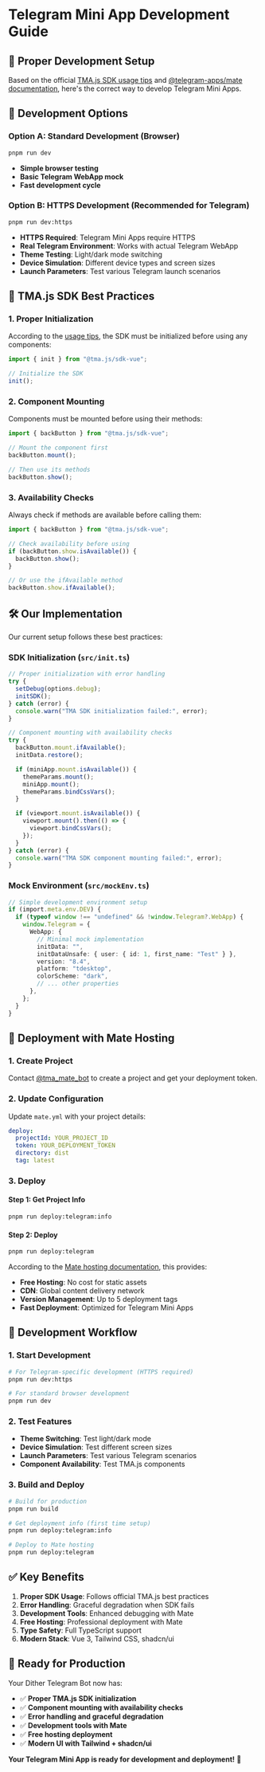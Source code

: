 # Telegram Mini App Development Guide

## 🎯 **Proper Development Setup**

Based on the official [TMA.js SDK usage tips](https://docs.telegram-mini-apps.com/packages/tma-js-sdk/usage-tips) and [@telegram-apps/mate documentation](https://docs.telegram-mini-apps.com/packages/telegram-apps-mate), here's the correct way to develop Telegram Mini Apps.

## 🚀 **Development Options**

### **Option A: Standard Development (Browser)**

```bash
pnpm run dev
```

- **Simple browser testing**
- **Basic Telegram WebApp mock**
- **Fast development cycle**

### **Option B: HTTPS Development (Recommended for Telegram)**

```bash
pnpm run dev:https
```

- **HTTPS Required**: Telegram Mini Apps require HTTPS
- **Real Telegram Environment**: Works with actual Telegram WebApp
- **Theme Testing**: Light/dark mode switching
- **Device Simulation**: Different device types and screen sizes
- **Launch Parameters**: Test various Telegram launch scenarios

## 🔧 **TMA.js SDK Best Practices**

### **1. Proper Initialization**

According to the [usage tips](https://docs.telegram-mini-apps.com/packages/tma-js-sdk/usage-tips), the SDK must be initialized before using any components:

```typescript
import { init } from "@tma.js/sdk-vue";

// Initialize the SDK
init();
```

### **2. Component Mounting**

Components must be mounted before using their methods:

```typescript
import { backButton } from "@tma.js/sdk-vue";

// Mount the component first
backButton.mount();

// Then use its methods
backButton.show();
```

### **3. Availability Checks**

Always check if methods are available before calling them:

```typescript
import { backButton } from "@tma.js/sdk-vue";

// Check availability before using
if (backButton.show.isAvailable()) {
  backButton.show();
}

// Or use the ifAvailable method
backButton.show.ifAvailable();
```

## 🛠️ **Our Implementation**

Our current setup follows these best practices:

### **SDK Initialization** (`src/init.ts`)

```typescript
// Proper initialization with error handling
try {
  setDebug(options.debug);
  initSDK();
} catch (error) {
  console.warn("TMA SDK initialization failed:", error);
}

// Component mounting with availability checks
try {
  backButton.mount.ifAvailable();
  initData.restore();

  if (miniApp.mount.isAvailable()) {
    themeParams.mount();
    miniApp.mount();
    themeParams.bindCssVars();
  }

  if (viewport.mount.isAvailable()) {
    viewport.mount().then(() => {
      viewport.bindCssVars();
    });
  }
} catch (error) {
  console.warn("TMA SDK component mounting failed:", error);
}
```

### **Mock Environment** (`src/mockEnv.ts`)

```typescript
// Simple development environment setup
if (import.meta.env.DEV) {
  if (typeof window !== "undefined" && !window.Telegram?.WebApp) {
    window.Telegram = {
      WebApp: {
        // Minimal mock implementation
        initData: "",
        initDataUnsafe: { user: { id: 1, first_name: "Test" } },
        version: "8.4",
        platform: "tdesktop",
        colorScheme: "dark",
        // ... other properties
      },
    };
  }
}
```

## 🚀 **Deployment with Mate Hosting**

### **1. Create Project**

Contact [@tma_mate_bot](https://t.me/tma_mate_bot) to create a project and get your deployment token.

### **2. Update Configuration**

Update `mate.yml` with your project details:

```yaml
deploy:
  projectId: YOUR_PROJECT_ID
  token: YOUR_DEPLOYMENT_TOKEN
  directory: dist
  tag: latest
```

### **3. Deploy**

#### **Step 1: Get Project Info**

```bash
pnpm run deploy:telegram:info
```

#### **Step 2: Deploy**

```bash
pnpm run deploy:telegram
```

According to the [Mate hosting documentation](https://docs.telegram-mini-apps.com/packages/telegram-apps-mate/hosting), this provides:

- **Free Hosting**: No cost for static assets
- **CDN**: Global content delivery network
- **Version Management**: Up to 5 deployment tags
- **Fast Deployment**: Optimized for Telegram Mini Apps

## 📱 **Development Workflow**

### **1. Start Development**

```bash
# For Telegram-specific development (HTTPS required)
pnpm run dev:https

# For standard browser development
pnpm run dev
```

### **2. Test Features**

- **Theme Switching**: Test light/dark mode
- **Device Simulation**: Test different screen sizes
- **Launch Parameters**: Test various Telegram scenarios
- **Component Availability**: Test TMA.js components

### **3. Build and Deploy**

```bash
# Build for production
pnpm run build

# Get deployment info (first time setup)
pnpm run deploy:telegram:info

# Deploy to Mate hosting
pnpm run deploy:telegram
```

## ✅ **Key Benefits**

1. **Proper SDK Usage**: Follows official TMA.js best practices
2. **Error Handling**: Graceful degradation when SDK fails
3. **Development Tools**: Enhanced debugging with Mate
4. **Free Hosting**: Professional deployment with Mate
5. **Type Safety**: Full TypeScript support
6. **Modern Stack**: Vue 3, Tailwind CSS, shadcn/ui

## 🎯 **Ready for Production**

Your Dither Telegram Bot now has:

- ✅ **Proper TMA.js SDK initialization**
- ✅ **Component mounting with availability checks**
- ✅ **Error handling and graceful degradation**
- ✅ **Development tools with Mate**
- ✅ **Free hosting deployment**
- ✅ **Modern UI with Tailwind + shadcn/ui**

**Your Telegram Mini App is ready for development and deployment!** 🎉
